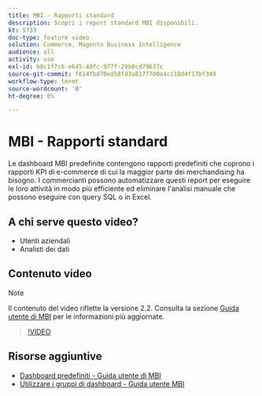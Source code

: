 ```yaml
---
title: MBI - Rapporti standard
description: Scopri i report standard MBI disponibili.
kt: 5733
doc-type: feature video
solution: Commerce, Magento Business Intelligence
audience: all
activity: use
exl-id: b8c1f7c6-e645-40fc-977f-29b8cd79637c
source-git-commit: f614fbd70ed58fd3a8177700e4c118d4f17bf349
workflow-type: tm+mt
source-wordcount: '0'
ht-degree: 0%

---
```


# MBI - Rapporti standard

Le dashboard MBI predefinite contengono rapporti predefiniti che coprono i rapporti KPI di e-commerce di cui la maggior parte dei merchandising ha bisogno. I commercianti possono automatizzare questi report per eseguire le loro attività in modo più efficiente ed eliminare l&#39;analisi manuale che possono eseguire con query SQL o in Excel.

## A chi serve questo video?

- Utenti aziendali
- Analisti dei dati

## Contenuto video

>[!NOTE]
>
>Il contenuto del video riflette la versione 2.2. Consulta la sezione [Guida utente di MBI](https://experienceleague.adobe.com/docs/commerce-business-intelligence/mbi/guide-overview.html) per le informazioni più aggiornate.

>[!VIDEO](https://video.tv.adobe.com/v/35987?quality=12&learn=on)

## Risorse aggiuntive

- [Dashboard predefiniti - Guida utente di MBI](https://experienceleague.adobe.com/docs/commerce-business-intelligence/mbi/build/dashboards/dashboards-pro.html)
- [Utilizzare i gruppi di dashboard - Guida utente MBI](https://experienceleague.adobe.com/docs/commerce-business-intelligence/mbi/build/dashboards/using-dashboard-groups.html)
